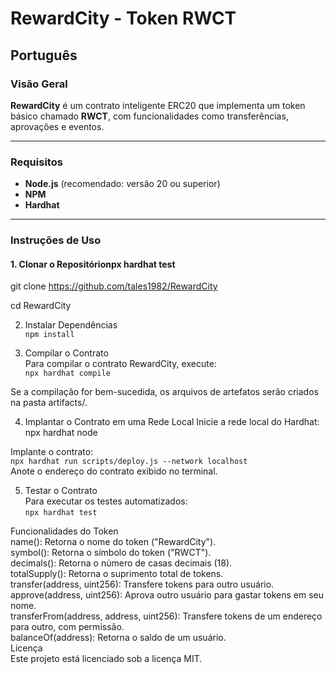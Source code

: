 # RewardCity - Token RWCT

## Português

### Visão Geral

**RewardCity** é um contrato inteligente ERC20 que implementa um token básico chamado **RWCT**, com funcionalidades como transferências, aprovações e eventos.

---

### Requisitos

- **Node.js** (recomendado: versão 20 ou superior)
- **NPM**
- **Hardhat**

---

### Instruções de Uso

#### 1. Clonar o Repositórionpx hardhat test


git clone https://github.com/tales1982/RewardCity

cd RewardCity

2. Instalar Dependências   
`npm install`   

3. Compilar o Contrato   
Para compilar o contrato RewardCity, execute:   
`npx hardhat compile`   

Se a compilação for bem-sucedida, os arquivos de artefatos serão criados na pasta artifacts/.

4. Implantar o Contrato em uma Rede Local
Inicie a rede local do Hardhat:
npx hardhat node

Implante o contrato:   
`npx hardhat run scripts/deploy.js --network localhost`   
Anote o endereço do contrato exibido no terminal.

5. Testar o Contrato   
Para executar os testes automatizados:   
`npx hardhat test`   

Funcionalidades do Token   
name(): Retorna o nome do token ("RewardCity").   
symbol(): Retorna o símbolo do token ("RWCT").   
decimals(): Retorna o número de casas decimais (18).   
totalSupply(): Retorna o suprimento total de tokens.   
transfer(address, uint256): Transfere tokens para outro usuário.   
approve(address, uint256): Aprova outro usuário para gastar tokens em seu nome.   
transferFrom(address, address, uint256): Transfere tokens de um endereço para outro, com permissão.   
balanceOf(address): Retorna o saldo de um usuário.   
Licença   
Este projeto está licenciado sob a licença MIT.   
